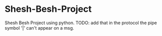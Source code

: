 # Shesh-Besh-Project
Shesh Besh Project using python.
TODO: add that in the protocol the pipe symbol '|' can't appear on a msg.
